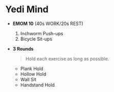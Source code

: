 # Yedi Mind

- **EMOM 10** (40s WORK/20s REST)

  1. Inchworm Push-ups
  2. Bicycle Sit-ups

- **3 Rounds**

  > Hold each exercise as long as possible.

  - Plank Hold
  - Hollow Hold
  - Wall Sit
  - Handstand Hold
